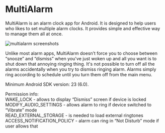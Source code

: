 # MultiAlarm
MultiAlarm is an alarm clock app for Android. It is designed to help users who likes to set multiple alarm clocks. It provides simple and effective way to manage them all at once. 

![multialarm screenshots](https://user-images.githubusercontent.com/12444628/33241907-928434d4-d2dd-11e7-8e15-d2a273296f03.png)

Unlike most alarm apps, MultiAlarm doesn’t force you to choose between “snooze” and “dismiss” when you've just woken up and all you want is to shut down that annoying ringing thing. It's not possible to turn off all the alarms accidentally when you try to dismiss ringing alarm. Alarms simply ring according to schedule until you turn them off from the main menu.

Minimum Android SDK version: 23 (6.0).

Permission info: <br/>
WAKE_LOCK - allows to display “Dismiss” screen if device is locked <br/>
MODIFY_AUDIO_SETTINGS - allows alarm to ring if device switched to “Vibrate” mode <br/>
READ_EXTERNAL_STORAGE - is needed to load external ringtones <br/>
ACCESS_NOTIFICATION_POLICY - alarm can ring in “Not Disturb” mode if user allows that <br/>
